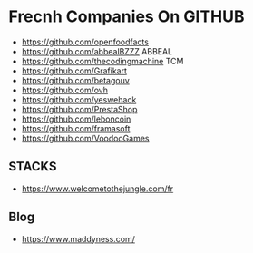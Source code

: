 # Frecnh Companies On GITHUB
- https://github.com/openfoodfacts
- https://github.com/abbealBZZZ ABBEAL
- https://github.com/thecodingmachine TCM
- https://github.com/Grafikart
- https://github.com/betagouv
- https://github.com/ovh
- https://github.com/yeswehack
- https://github.com/PrestaShop
- https://github.com/leboncoin
- https://github.com/framasoft
- https://github.com/VoodooGames

## STACKS
- https://www.welcometothejungle.com/fr

## Blog
- https://www.maddyness.com/
